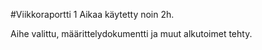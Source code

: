 #Viikkoraportti 1
Aikaa käytetty noin 2h.

Aihe valittu, määrittelydokumentti ja muut alkutoimet tehty.